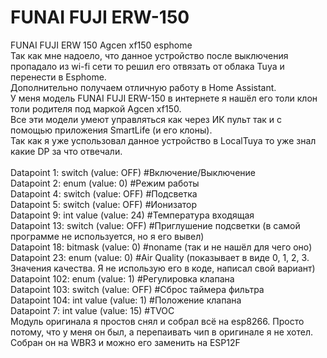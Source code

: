 # FUNAI FUJI ERW-150
FUNAI FUJI ERW 150 Agcen xf150 esphome<br>
Так как мне надоело, что данное устройство после выключения пропадало из wi-fi сети то решил его отвязать от облака Tuya и перенести в Esphome.<br>
Дополнительно получаем отличную работу в Home Assistant.<br>
У меня модель FUNAI FUJI ERW-150 в интернете я нашёл его толи клон толи родителя под маркой Agcen xf150.<br>
Все эти модели умеют управляться как через ИК пульт так и с помощью приложения SmartLife (и его клоны).<br>
Так как я уже успользовал данное устройство в LocalTuya то уже знал какие DP за что отвечали.<br>
<br>
Datapoint 1: switch (value: OFF) #Включение/Выключение<br>
Datapoint 2: enum (value: 0) #Режим работы<br>
Datapoint 4: switch (value: OFF) #Подсветка<br>
Datapoint 5: switch (value: OFF) #Ионизатор<br>
Datapoint 9: int value (value: 24) #Температура входящая<br>
Datapoint 13: switch (value: OFF) #Приглушение подсветки (в самой программе не используется, но я его вывел)<br>
Datapoint 18: bitmask (value: 0) #noname (так и не нашёл для чего оно)<br>
Datapoint 23: enum (value: 0) #Air Quality (показывает в виде 0, 1, 2, 3. Значения качества. Я не использую его в коде, написал свой вариант)<br>
Datapoint 102: enum (value: 1) #Регулировка клапана<br>
Datapoint 103: switch (value: OFF) #Сброс таймера фильтра<br>
Datapoint 104: int value (value: 1) #Положение клапана<br>
Datapoint 7: int value (value: 15) #TVOC<br>
Модуль оригинала я простов снял и собрал всё на esp8266. Просто потому, что у меня он был, а перепаивать чип в оригинале я не хотел.<br>
Собран он на WBR3 и можно его заменить на ESP12F<br>
